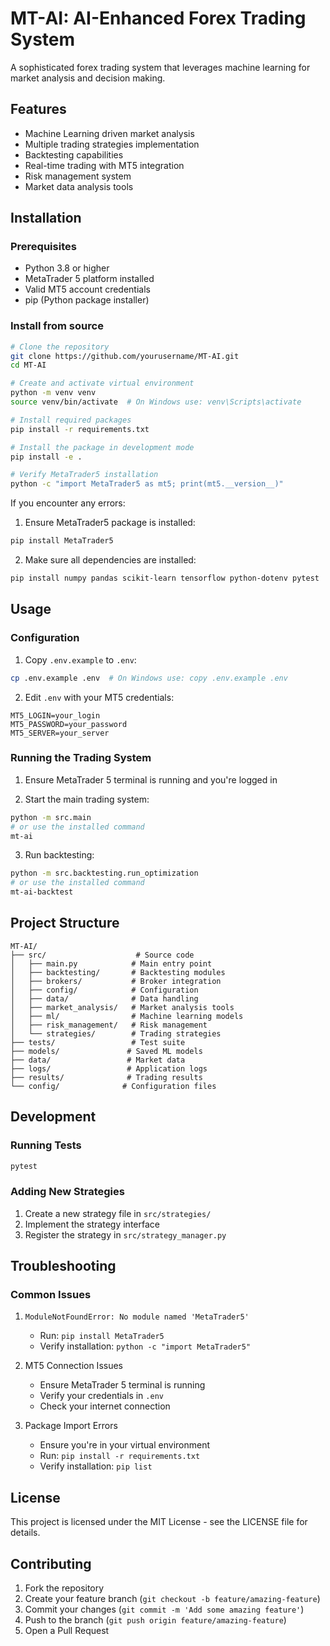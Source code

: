 # MT-AI: AI-Enhanced Forex Trading System

A sophisticated forex trading system that leverages machine learning for market analysis and decision making.

## Features

- Machine Learning driven market analysis
- Multiple trading strategies implementation
- Backtesting capabilities
- Real-time trading with MT5 integration
- Risk management system
- Market data analysis tools

## Installation

### Prerequisites

- Python 3.8 or higher
- MetaTrader 5 platform installed
- Valid MT5 account credentials
- pip (Python package installer)

### Install from source

```bash
# Clone the repository
git clone https://github.com/yourusername/MT-AI.git
cd MT-AI

# Create and activate virtual environment
python -m venv venv
source venv/bin/activate  # On Windows use: venv\Scripts\activate

# Install required packages
pip install -r requirements.txt

# Install the package in development mode
pip install -e .

# Verify MetaTrader5 installation
python -c "import MetaTrader5 as mt5; print(mt5.__version__)"
```

If you encounter any errors:
1. Ensure MetaTrader5 package is installed:
```bash
pip install MetaTrader5
```
2. Make sure all dependencies are installed:
```bash
pip install numpy pandas scikit-learn tensorflow python-dotenv pytest
```

## Usage

### Configuration

1. Copy `.env.example` to `.env`:
```bash
cp .env.example .env  # On Windows use: copy .env.example .env
```

2. Edit `.env` with your MT5 credentials:
```
MT5_LOGIN=your_login
MT5_PASSWORD=your_password
MT5_SERVER=your_server
```

### Running the Trading System

1. Ensure MetaTrader 5 terminal is running and you're logged in

2. Start the main trading system:
```bash
python -m src.main
# or use the installed command
mt-ai
```

3. Run backtesting:
```bash
python -m src.backtesting.run_optimization
# or use the installed command
mt-ai-backtest
```

## Project Structure

```
MT-AI/
├── src/                    # Source code
│   ├── main.py            # Main entry point
│   ├── backtesting/       # Backtesting modules
│   ├── brokers/           # Broker integration
│   ├── config/            # Configuration
│   ├── data/              # Data handling
│   ├── market_analysis/   # Market analysis tools
│   ├── ml/                # Machine learning models
│   ├── risk_management/   # Risk management
│   └── strategies/        # Trading strategies
├── tests/                 # Test suite
├── models/               # Saved ML models
├── data/                 # Market data
├── logs/                 # Application logs
├── results/              # Trading results
└── config/              # Configuration files
```

## Development

### Running Tests

```bash
pytest
```

### Adding New Strategies

1. Create a new strategy file in `src/strategies/`
2. Implement the strategy interface
3. Register the strategy in `src/strategy_manager.py`

## Troubleshooting

### Common Issues

1. `ModuleNotFoundError: No module named 'MetaTrader5'`
   - Run: `pip install MetaTrader5`
   - Verify installation: `python -c "import MetaTrader5"`

2. MT5 Connection Issues
   - Ensure MetaTrader 5 terminal is running
   - Verify your credentials in `.env`
   - Check your internet connection

3. Package Import Errors
   - Ensure you're in your virtual environment
   - Run: `pip install -r requirements.txt`
   - Verify installation: `pip list`

## License

This project is licensed under the MIT License - see the LICENSE file for details.

## Contributing

1. Fork the repository
2. Create your feature branch (`git checkout -b feature/amazing-feature`)
3. Commit your changes (`git commit -m 'Add some amazing feature'`)
4. Push to the branch (`git push origin feature/amazing-feature`)
5. Open a Pull Request 